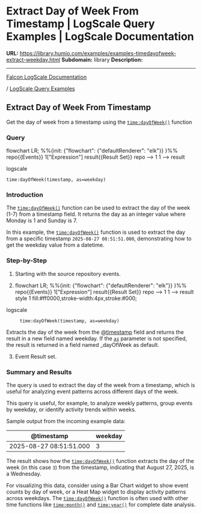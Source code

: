 # Extract Day of Week From Timestamp | LogScale Query Examples | LogScale Documentation

**URL:** https://library.humio.com/examples/examples-timedayofweek-extract-weekday.html
**Subdomain:** library
**Description:** 

---

[Falcon LogScale Documentation](https://library.humio.com)

/ [LogScale Query Examples](examples.html)

## Extract Day of Week From Timestamp

Get the day of week from a timestamp using the [`time:dayOfWeek()`](https://library.humio.com/data-analysis/functions-time-dayofweek.html) function 

### Query

flowchart LR; %%{init: {"flowchart": {"defaultRenderer": "elk"}} }%% repo{{Events}} 1["Expression"] result{{Result Set}} repo --> 1 1 --> result

logscale
    
    
    time:dayOfWeek(timestamp, as=weekday)

### Introduction

The [`time:dayOfWeek()`](https://library.humio.com/data-analysis/functions-time-dayofweek.html) function can be used to extract the day of the week (1-7) from a timestamp field. It returns the day as an integer value where Monday is 1 and Sunday is 7. 

In this example, the [`time:dayOfWeek()`](https://library.humio.com/data-analysis/functions-time-dayofweek.html) function is used to extract the day from a specific timestamp `2025-08-27 08:51:51.000`, demonstrating how to get the weekday value from a datetime. 

### Step-by-Step

  1. Starting with the source repository events.

  2. flowchart LR; %%{init: {"flowchart": {"defaultRenderer": "elk"}} }%% repo{{Events}} 1["Expression"] result{{Result Set}} repo --> 1 1 --> result style 1 fill:#ff0000,stroke-width:4px,stroke:#000;

logscale
         
         time:dayOfWeek(timestamp, as=weekday)

Extracts the day of the week from the [@timestamp](https://library.humio.com/data-analysis/searching-data-event-fields.html#searching-data-event-fields-metadata-timestamp) field and returns the result in a new field named weekday. If the [_`as`_](https://library.humio.com/data-analysis/functions-time-dayofweek.html#query-functions-time-dayofweek-as) parameter is not specified, the result is returned in a field named _dayOfWeek as default. 

  3. Event Result set.




### Summary and Results

The query is used to extract the day of the week from a timestamp, which is useful for analyzing event patterns across different days of the week. 

This query is useful, for example, to analyze weekly patterns, group events by weekday, or identify activity trends within weeks. 

Sample output from the incoming example data: 

@timestamp| weekday  
---|---  
2025-08-27 08:51:51.000| 3  
  
The result shows how the [`time:dayOfWeek()`](https://library.humio.com/data-analysis/functions-time-dayofweek.html) function extracts the day of the week (in this case `3`) from the timestamp, indicating that August 27, 2025, is a Wednesday. 

For visualizing this data, consider using a Bar Chart widget to show event counts by day of week, or a Heat Map widget to display activity patterns across weekdays. The [`time:dayOfWeek()`](https://library.humio.com/data-analysis/functions-time-dayofweek.html) function is often used with other time functions like [`time:month()`](https://library.humio.com/data-analysis/functions-time-month.html) and [`time:year()`](https://library.humio.com/data-analysis/functions-time-year.html) for complete date analysis.

